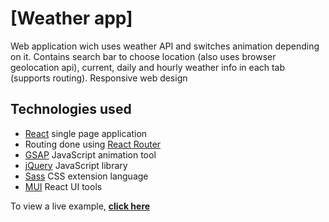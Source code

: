 # \[Weather app\]

Web application wich uses weather API and switches animation depending on it.
Contains search bar to choose location (also uses browser geolocation api), current, daily and hourly weather info in each tab (supports routing).
Responsive web design

## Technologies used

- [React](https://reactjs.org/) single page application
- Routing done using [React Router](https://reacttraining.com/react-router/web/guides/philosophy)
- [GSAP](https://greensock.com/gsap/) JavaScript animation tool
- [jQuery](https://jquery.com/) JavaScript library
- [Sass](https://sass-lang.com/) CSS extension language
- [MUI](https://mui.com/) React UI tools

To view a live example, **[click here](https://rad-bubblegum-35b619.netlify.app)**
